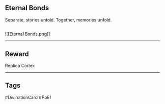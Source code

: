 ## Eternal Bonds
Separate, stories untold.
Together, memories unfold.
## 
![[Eternal Bonds.png]]

---
## Reward
Replica Cortex

---
## Tags
#DivinationCard
#PoE1
